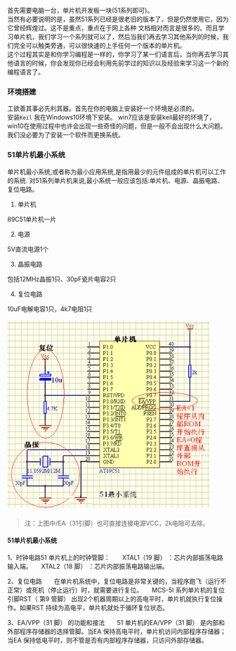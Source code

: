 首先需要电脑一台，单片机开发板一块(51系列即可)。  
当然有必要说明的是，虽然51系列已经是很老旧的版本了，但是仍然使用它，因为它曾经辉煌过。这不是重点，重点在于网上各种
文档相对而言是很多的。而且学习单片机，我们学习一个系列就可以了，然后当我们再去学习其他系列的时候，我们完全可以触类旁通，可以很快速的上手任何一个版本的单片机。  
这个过程其实是和你学习编程是一样的，你学习了某一们语言后，当你再去学习其他语言的时候，你会发现你已经会利用先前学过的知识以及经验来学习这一个新的编程语言了。
### 环境搭建
工欲善其事必先利其器。首先在你的电脑上安装好一个环境是必须的。  
安装`Keil`
我在Windows10环境下安装。
win7应该是安装keil最好的环境了，win10在使用过程中也许会出现一些奇怪的问题，但是一般不会出现什么大问题。我们没必要为了安装一个软件而更换系统。

### 51单片机最小系统
单片机最小系统,或者称为最小应用系统,是指用最少的元件组成的单片机可以工作的系统. 对51系列单片机来说,最小系统一般应该包括:单片机、电源、晶振电路、复位电路。
1. 单片机

89C51单片机一片

2. 电源

5V直流电源1个

3. 晶振电路

包括12MHz晶振1只、30pF瓷片电容2只

4. 复位电路

10uF电解电容1只，4k7电阻1只

![](image/51单片机最小原理图.png)  
>注：上图中/EA（31引脚）也可直接连接电源VCC，2k电阻可去除。

#### 51单片机最小系统

1、时钟电路51 单片机上的时钟管脚：　　XTAL1（19 脚） ：芯片内部振荡电路输入端。　　XTAL2（18 脚） ：芯片内部振荡电路输出端。

2、复位电路　　在单片机系统中，复位电路是非常关键的，当程序跑飞（运行不正常）或死机（停止运行）时，就需要进行复位。　　MCS-5l 系列单片机的复位引脚RST（ 第9 管脚） 出现2个机器周期以上的高电平时，单片机就执行复位操作。如果RST 持续为高电平，单片机就处于循环复位状态。

3、EA/VPP（31 脚） 的功能和接法　　51 单片机的EA/VPP（31 脚） 是内部和外部程序存储器的选择管脚。当EA 保持高电平时，单片机访问内部程序存储器；当EA 保持低电平时，则不管是否有内部程序存储器，只访问外部存储器。
